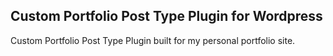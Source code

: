 ## Custom Portfolio Post Type Plugin for Wordpress

Custom Portfolio Post Type Plugin built for my personal portfolio site. 